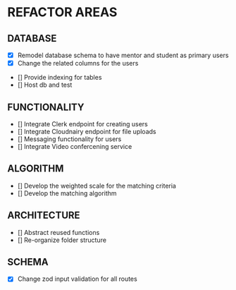 # REFACTOR AREAS

## DATABASE

- [x] Remodel database schema to have mentor and student as primary users
- [x] Change the related columns for the users
- [] Provide indexing for tables
- [] Host db and test

## FUNCTIONALITY

- [] Integrate Clerk endpoint for creating users
- [] Integrate Cloudnairy endpoint for file uploads
- [] Messaging functionality for users
- [] Integrate Video confercening service

## ALGORITHM

- [] Develop the weighted scale for the matching criteria
- [] Develop the matching algorithm

## ARCHITECTURE

- [] Abstract reused functions
- [] Re-organize folder structure

## SCHEMA

- [x] Change zod input validation for all routes
